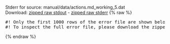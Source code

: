 Stderr for source:  manual/data/actions.md_working_5.dat   
Download: [zipped raw stdout](actions.md_working_5.dat.plumed_master.stdout.txt.zip) - [zipped raw stderr](actions.md_working_5.dat.plumed_master.stderr.txt.zip) 
{% raw %}
<pre>
#! Only the first 1000 rows of the error file are shown below
#! To inspect the full error file, please download the zipped raw stderr file above
</pre>
{% endraw %}

